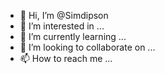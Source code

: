 - 👋 Hi, I’m @Simdipson
- 👀 I’m interested in ...
- 🌱 I’m currently learning ...
- 💞️ I’m looking to collaborate on ...
- 📫 How to reach me ...

<!---
Simdipson/Simdipson is a ✨ special ✨ repository because its `README.md` (this file) appears on your GitHub profile.
You can click the Preview link to take a look at your changes.
--->
